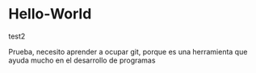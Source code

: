 # Hello-World
test2


Prueba, necesito aprender a ocupar git, porque es una herramienta que ayuda mucho en el desarrollo de programas
